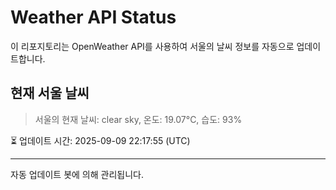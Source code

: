 
# Weather API Status

이 리포지토리는 OpenWeather API를 사용하여 서울의 날씨 정보를 자동으로 업데이트합니다.

## 현재 서울 날씨
> 서울의 현재 날씨: clear sky, 온도: 19.07°C, 습도: 93%

⏳ 업데이트 시간: 2025-09-09 22:17:55 (UTC)

---
자동 업데이트 봇에 의해 관리됩니다.

